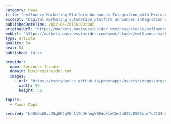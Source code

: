 ```yaml
---
category: news
title: "emfluence Marketing Platform Announces Integration with Microsoft Power Apps"
excerpt: "Digital marketing automation platform announces integration with Microsoft Power Apps, providing powerful marketing automation capabilities to"
publishedDateTime: 2022-04-20T16:00:00Z
originalUrl: "https://markets.businessinsider.com/news/stocks/emfluence-marketing-platform-announces-integration-with-microsoft-power-apps-1031368428"
webUrl: "https://markets.businessinsider.com/news/stocks/emfluence-marketing-platform-announces-integration-with-microsoft-power-apps-1031368428"
type: article
quality: 54
heat: 54
published: false

provider:
  name: Business Insider
  domain: businessinsider.com
  images:
    - url: "https://everyday-cc.github.io/powerapps/assets/images/organizations/businessinsider.com-50x50.jpg"
      width: 50
      height: 50

topics:
  - Power Apps

secured: "b4SkNaG8vz35g6KJqVDn11YhDkhugY0EduK1eCbe2n8ZYcDSB9dprTuZ124n2nc7hRthLEIBg98WRqXGTiN9Ty2OcCfiq+wAqEAu6hHP4w9Hxy4Qdr7XW6pIrqhoDA//e9vNcUBg3RIQMR5BH7FSUcUXpnlkmd12lmNCeDZAa3yM9hb6aSrSyxNfMrYIVlaHxmUELRklX0hMnJWmIuY+SSAakFMkzwDRE0ehk/ABmtNu6bi2vqEMaG70Q/XEBFQqKkM/lrIGS3RmvGHubj8DcDjRlxnczLukmHxEDZmL3QwYQRIUTO055KzImyPHqJi26iJxQx19vBqoHZyZqE4m2Suz3TYOVI9VcQS4HrLKktY=;8o5aV9L8HptJBe/mQgx0LA=="
---
```


